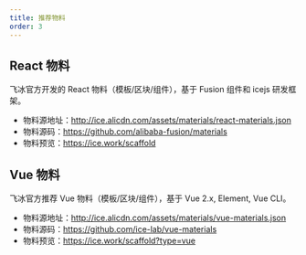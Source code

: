 ```yaml
---
title: 推荐物料
order: 3
---
```


## React 物料

飞冰官方开发的 React 物料（模板/区块/组件），基于 Fusion 组件和 icejs 研发框架。

- 物料源地址：http://ice.alicdn.com/assets/materials/react-materials.json
- 物料源码：https://github.com/alibaba-fusion/materials
- 物料预览：https://ice.work/scaffold

## Vue 物料

飞冰官方推荐 Vue 物料（模板/区块/组件），基于 Vue 2.x, Element, Vue CLI。

- 物料源地址：http://ice.alicdn.com/assets/materials/vue-materials.json
- 物料源码：https://github.com/ice-lab/vue-materials
- 物料预览：https://ice.work/scaffold?type=vue

